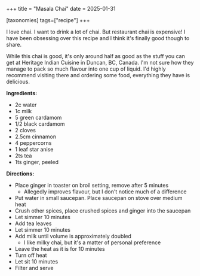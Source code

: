 +++
title = "Masala Chai"
date = 2025-01-31

[taxonomies]
tags=["recipe"]
+++

I love chai. 
I want to drink a lot of chai. 
But restaurant chai is expensive! 
I have been obsessing over this recipe and I think it's finally good though to share. 

While this chai is good, it's only around half as good as the stuff you can get at Heritage Indian Cuisine in Duncan, BC, Canada. 
I'm not sure how they manage to pack so much flavour into one cup of liquid. 
I'd highly recommend visiting there and ordering some food, everything they have is delicious. 

**Ingredients:**
- 2c water
- 1c milk
- 5 green cardamom 
- 1/2 black cardamom 
- 2 cloves
- 2.5cm cinnamon 
- 4 peppercorns 
- 1 leaf star anise 
- 2ts tea
- 1ts ginger, peeled 

**Directions:**
- Place ginger in toaster on broil setting, remove after 5 minutes
	- Allegedly improves flavour, but I don't notice much of a difference 
- Put water in small saucepan. Place saucepan on stove over medium heat
- Crush other spices, place crushed spices and ginger into the saucepan 
- Let simmer 10 minutes 
- Add tea leaves
- Let simmer 10 minutes
- Add milk until volume is approximately doubled 
	- I like milky chai, but it's a matter of personal preference 
- Leave the heat as it is for 10 minutes
- Turn off heat 
- Let sit 10 minutes 
- Filter and serve

